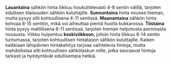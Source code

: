 **Lauantaina** sähkön hinta liikkuu houkuttelevasti 4-8 sentin välillä, tarjoten edullisen tilaisuuden sähkön kuluttajille. **Sunnuntaina** hinta nousee hieman, mutta pysyy silti kohtuullisena 4-11 sentissä. **Maanantaina** sähkön hinta kohoaa 8-15 senttiin, mikä voi aiheuttaa pientä huolta kukkarossa. **Tiistaina** hinta pysyy maltillisena 6-11 sentissä, tarjoten hieman helpotusta aiemmasta noususta. Viikko huipentuu **keskiviikkoon**, jolloin hinta liikkuu 8-14 sentin tuntumassa, tarjoten kohtuullisen hintatason sähkön kuluttajille. Kaiken kaikkiaan lähipäivien hintakehitys tarjoaa vaihtelevia hintoja, mutta mahdollistaa silti kohtuullisen sähkölaskun niille, jotka seuraavat hintoja tarkasti ja hyödyntävät edullisempia hetkiä.